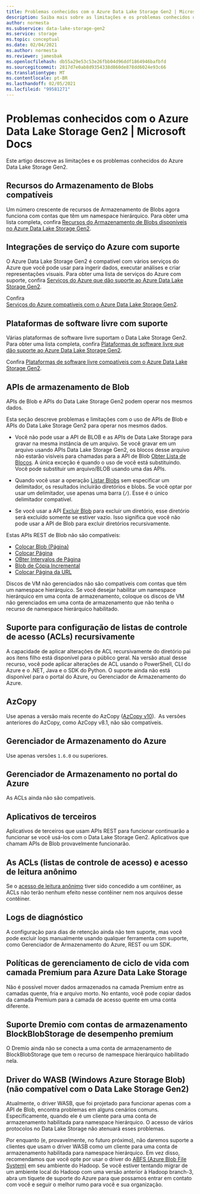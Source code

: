 ```yaml
---
title: Problemas conhecidos com o Azure Data Lake Storage Gen2 | Microsoft Docs
description: Saiba mais sobre as limitações e os problemas conhecidos do Azure Data Lake Storage Gen2.
author: normesta
ms.subservice: data-lake-storage-gen2
ms.service: storage
ms.topic: conceptual
ms.date: 02/04/2021
ms.author: normesta
ms.reviewer: jamesbak
ms.openlocfilehash: db55a29e53c53e26fbb04d96ddf1864946bafbfd
ms.sourcegitcommit: 2817d7e0ab8d9354338d860de878dd6024e93c66
ms.translationtype: MT
ms.contentlocale: pt-BR
ms.lasthandoff: 02/05/2021
ms.locfileid: "99581271"
---
```

# <a name="known-issues-with-azure-data-lake-storage-gen2"></a>Problemas conhecidos com o Azure Data Lake Storage Gen2 | Microsoft Docs

Este artigo descreve as limitações e os problemas conhecidos do Azure Data Lake Storage Gen2.

## <a name="supported-blob-storage-features"></a>Recursos do Armazenamento de Blobs compatíveis

Um número crescente de recursos de Armazenamento de Blobs agora funciona com contas que têm um namespace hierárquico. Para obter uma lista completa, confira [Recursos do Armazenamento de Blobs disponíveis no Azure Data Lake Storage Gen2](data-lake-storage-supported-blob-storage-features.md).

## <a name="supported-azure-service-integrations"></a>Integrações de serviço do Azure com suporte

O Azure Data Lake Storage Gen2 é compatível com vários serviços do Azure que você pode usar para ingerir dados, executar análises e criar representações visuais. Para obter uma lista de serviços do Azure com suporte, confira [Serviços do Azure que dão suporte ao Azure Data Lake Storage Gen2](data-lake-storage-supported-azure-services.md).

Confira [Serviços do Azure compatíveis com o Azure Data Lake Storage Gen2](data-lake-storage-supported-azure-services.md).

## <a name="supported-open-source-platforms"></a>Plataformas de software livre com suporte

Várias plataformas de software livre suportam o Data Lake Storage Gen2. Para obter uma lista completa, confira [Plataformas de software livre que dão suporte ao Azure Data Lake Storage Gen2](data-lake-storage-supported-open-source-platforms.md).

Confira [Plataformas de software livre compatíveis com o Azure Data Lake Storage Gen2](data-lake-storage-supported-open-source-platforms.md).

## <a name="blob-storage-apis"></a>APIs de armazenamento de Blob

APIs de Blob e APIs do Data Lake Storage Gen2 podem operar nos mesmos dados.

Esta seção descreve problemas e limitações com o uso de APIs de Blob e APIs do Data Lake Storage Gen2 para operar nos mesmos dados.

* Você não pode usar a API de BLOB e as APIs de Data Lake Storage para gravar na mesma instância de um arquivo. Se você gravar em um arquivo usando APIs Data Lake Storage Gen2, os blocos desse arquivo não estarão visíveis para chamadas para a API de Blob [Obter Lista de Blocos](/rest/api/storageservices/get-block-list). A única exceção é quando o uso de você está substituindo. Você pode substituir um arquivo/BLOB usando uma das APIs.

* Quando você usar a operação [Listar Blobs](/rest/api/storageservices/list-blobs) sem especificar um delimitador, os resultados incluirão diretórios e blobs. Se você optar por usar um delimitador, use apenas uma barra (`/`). Esse é o único delimitador compatível.

* Se você usar a API [Excluir Blob](/rest/api/storageservices/delete-blob) para excluir um diretório, esse diretório será excluído somente se estiver vazio. Isso significa que você não pode usar a API de Blob para excluir diretórios recursivamente.

Estas APIs REST de Blob não são compatíveis:

* [Colocar Blob (Página)](/rest/api/storageservices/put-blob)
* [Colocar Página](/rest/api/storageservices/put-page)
* [OBter Intervalos de Página](/rest/api/storageservices/get-page-ranges)
* [Blob de Cópia Incremental](/rest/api/storageservices/incremental-copy-blob)
* [Colocar Página da URL](/rest/api/storageservices/put-page-from-url)

Discos de VM não gerenciados não são compatíveis com contas que têm um namespace hierárquico. Se você desejar habilitar um namespace hierárquico em uma conta de armazenamento, coloque os discos de VM não gerenciados em uma conta de armazenamento que não tenha o recurso de namespace hierárquico habilitado.

<a id="api-scope-data-lake-client-library"></a>

## <a name="support-for-setting-access-control-lists-acls-recursively"></a>Suporte para configuração de listas de controle de acesso (ACLs) recursivamente

A capacidade de aplicar alterações de ACL recursivamente do diretório pai aos itens filho está disponível para o público geral. Na versão atual desse recurso, você pode aplicar alterações de ACL usando o PowerShell, CLI do Azure e o .NET, Java e o SDK do Python. O suporte ainda não está disponível para o portal do Azure, ou Gerenciador de Armazenamento do Azure.

<a id="known-issues-tools"></a>

## <a name="azcopy"></a>AzCopy

Use apenas a versão mais recente do AzCopy ([AzCopy v10](../common/storage-use-azcopy-v10.md?toc=%2fazure%2fstorage%2ftables%2ftoc.json)).  As versões anteriores do AzCopy, como AzCopy v8.1, não são compatíveis.

<a id="storage-explorer"></a>

## <a name="azure-storage-explorer"></a>Gerenciador de Armazenamento do Azure

Use apenas versões `1.6.0` ou superiores.

<a id="explorer-in-portal"></a>

## <a name="storage-explorer-in-the-azure-portal"></a>Gerenciador de Armazenamento no portal do Azure

As ACLs ainda não são compatíveis.

<a id="third-party-apps"></a>

## <a name="third-party-applications"></a>Aplicativos de terceiros

Aplicativos de terceiros que usam APIs REST para funcionar continuarão a funcionar se você usá-los com o Data Lake Storage Gen2. Aplicativos que chamam APIs de Blob provavelmente funcionarão.

## <a name="access-control-lists-acl-and-anonymous-read-access"></a>As ACLs (listas de controle de acesso) e acesso de leitura anônimo

Se o [acesso de leitura anônimo](./anonymous-read-access-configure.md) tiver sido concedido a um contêiner, as ACLs não terão nenhum efeito nesse contêiner nem nos arquivos desse contêiner.

## <a name="diagnostic-logs"></a>Logs de diagnóstico

A configuração para dias de retenção ainda não tem suporte, mas você pode excluir logs manualmente usando qualquer ferramenta com suporte, como Gerenciador de Armazenamento do Azure, REST ou um SDK.

## <a name="lifecycle-management-policies-with-premium-tier-for-azure-data-lake-storage"></a>Políticas de gerenciamento de ciclo de vida com camada Premium para Azure Data Lake Storage

Não é possível mover dados armazenados na camada Premium entre as camadas quente, fria e arquivo morto. No entanto, você pode copiar dados da camada Premium para a camada de acesso quente em uma conta diferente.

## <a name="dremio-support-with-premium-performance-blockblobstorage-storage-accounts"></a>Suporte Dremio com contas de armazenamento BlockBlobStorage de desempenho premium

O Dremio ainda não se conecta a uma conta de armazenamento de BlockBlobStorage que tem o recurso de namespace hierárquico habilitado nela. 

## <a name="windows-azure-storage-blob-wasb-driver-unsupported-with-data-lake-storage-gen2"></a>Driver do WASB (Windows Azure Storage Blob) (não compatível com o Data Lake Storage Gen2)

Atualmente, o driver WASB, que foi projetado para funcionar apenas com a API de Blob, encontra problemas em alguns cenários comuns. Especificamente, quando ele é um cliente para uma conta de armazenamento habilitada para namespace hierárquico. O acesso de vários protocolos no Data Lake Storage não atenuará esses problemas. 

Por enquanto (e, provavelmente, no futuro próximo), não daremos suporte a clientes que usam o driver WASB como um cliente para uma conta de armazenamento habilitada para namespace hierárquico. Em vez disso, recomendamos que você opte por usar o driver do [ABFS (Azure Blob File System)](data-lake-storage-abfs-driver.md) em seu ambiente do Hadoop. Se você estiver tentando migrar de um ambiente local do Hadoop com uma versão anterior à Hadoop branch-3, abra um tíquete de suporte do Azure para que possamos entrar em contato com você e seguir o melhor rumo para você e sua organização.